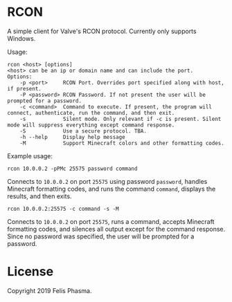 # RCON
A simple client for Valve's RCON protocol. Currently only supports Windows.

Usage:

```
rcon <host> [options]
<host> can be an ip or domain name and can include the port.
Options:
    -p <port>     RCON Port. Overrides port specified along with host, if present.
    -P <password> RCON Password. If not present the user will be prompted for a password.
    -c <command>  Command to execute. If present, the program will connect, authenticate, run the command, and then exit.
    -s            Silent mode. Only relevant if -c is present. Silent mode will suppress everything except command response.
    -S            Use a secure protocol. TBA.
    -h --help     Display help message
    -M            Support Minecraft colors and other formatting codes.
```

Example usage:
```
rcon 10.0.0.2 -pPMc 25575 password command
```
Connects to `10.0.0.2` on port `25575` using password `password`, handles Minecraft formatting codes, and runs the command `command`, displays the results, and then exits.

```
rcon 10.0.0.2:25575 -c command -s -M
```
Connects to `10.0.0.2` on port `25575`, runs a command, accepts Minecraft formatting codes, and silences all output except for the command response. Since no password was specified, the user will be prompted for a password.

# License

Copyright 2019 Felis Phasma.
